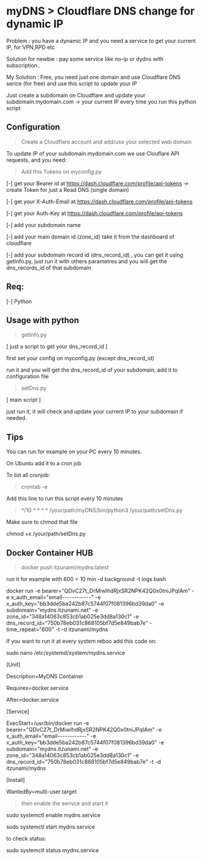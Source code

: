 # myDNS > Cloudflare DNS change for dynamic IP

Problem : you have a dynamic IP and you need a service to get your current IP, for VPN,RPD etc

Solution for newbie : pay some service like no-ip or dydns with subscription..

My Solution : Free, you need just one domain and use Cloudflare DNS serice (for free) and use this script to update your IP

Just create a subdomain on Cloudflare and update your subdomain.mydomain.com -> your current IP every time you run this python script

## Configuration

> Create a Cloudflare account and add/use your selected web domain

To update IP of your subdomain.mydomain.com we use Clouflare API requests, and you need:

> Add this Tokens on myconfig.py

[-] get your Bearer id at https://dash.cloudflare.com/profile/api-tokens -> create Token for just a Read DNS (single domain)

[-] get your X-Auth-Email at https://dash.cloudflare.com/profile/api-tokens

[-] get your Auth-Key at https://dash.cloudflare.com/profile/api-tokens

[-] add your subdomain name 

[-] add your main domain id (zone_id) take it from the dashboard of cloudflare

[-] add your subdomain record id (dns_record_id) , you can get it using getInfo.py, just run it with others parametres and you will get the dns_records_id of that subdomain

## Req:

[-] Python 

## Usage with python

> getInfo.py 

[ just a script to get your dns_record_id ]

first set your config on myconfig.py (except dns_record_id)

run it and you will get the dns_record_id of your subdomain, add it to configuration file

> setDns.py

[ main script ]

just run it, it will check and update your current IP to your subdomain if needed.

## Tips

You can run for example on your PC every 10 minutes.

On Ubuntu add it to a cron job

To list all cronjob:

> crontab -e

Add this line to run this script every 10 minutes

> */10 * * * * /your/path/myDNS/bin/python3 /your/path/setDns.py

Make sure to chmod that file

chmod +x /your/path/setDns.py



## Docker Container HUB

> docker push itzunami/mydns:latest

run it for example with 600 = 10 min -d background -t logs bash

docker run -e bearer="QDvC27t_DrMiwIhdRjxSR2NPK42Q0x0tniJPqIAm" -e x_auth_email="email------------" -e x_auth_key="bb3dde5ba242b87c5744f07f081396bd39da0" -e subdomain="mydns.itzunami.net" -e zone_id="348a14063c853cb1ab025e3dd8a130c1" -e dns_record_id="750b78eb031c868105bf7d5e849bab7e" -time_repeat="600"  -t -d  itzunami/mydns


If you want to run it at every system reboo add this code on:

sudo nano /etc/systemd/system/mydns.service


[Unit]

Description=MyDNS Container

Requires=docker.service

After=docker.service



[Service]

ExecStart=/usr/bin/docker run -e bearer="QDvC27t_DrMiwIhdRjxSR2NPK42Q0x0tniJPqIAm" -e x_auth_email="email------------" -e x_auth_key="bb3dde5ba242b87c5744f07f081396bd39da0" -e subdomain="mydns.itzunami.net" -e zone_id="348a14063c853cb1ab025e3dd8a130c1" -e dns_record_id="750b78eb031c868105bf7d5e849bab7e" -t -d itzunami/mydns


[Install]

WantedBy=multi-user.target



>then enable the serivce and start it

sudo systemctl enable mydns.service

sudo systemctl start mydns.service


to check status:

sudo systemctl status mydns.service